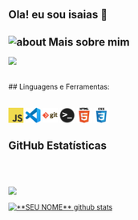 ## Ola! eu sou isaias 👋

## <img width="45" alt="about" src="https://raw.github.com/elizarov/elizarov/master/about.png"> Mais sobre mim

<img align="left" width="300" src="https://i2.wp.com/allhtaccess.info/wp-content/uploads/2018/03/programming.gif?fit=1281%2C716&ssl=1" />
<br><br><br>
<!-- [![isaias-B-oliveira](https://github-readme-stats.vercel.app/api/top-langs/?username=isaias-B-oliveira&layout=compact)](https://github.com/anuraghazra/github-readme-stats)
![Anurag's GitHub stats](https://github-readme-stats.vercel.app/api?username=isaias-B-oliveira&theme=transparent) -->
## Linguagens e Ferramentas:  
<br><br><br>
<code><img height="30" src="https://raw.githubusercontent.com/github/explore/80688e429a7d4ef2fca1e82350fe8e3517d3494d/topics/javascript/javascript.png"></code>
<code><img height="30" src="https://raw.githubusercontent.com/github/explore/80688e429a7d4ef2fca1e82350fe8e3517d3494d/topics/visual-studio-code/visual-studio-code.png"></code>
<code><img height="30" src="https://raw.githubusercontent.com/github/explore/80688e429a7d4ef2fca1e82350fe8e3517d3494d/topics/git/git.png"></code>
<code><img height="30" src="https://raw.githubusercontent.com/github/explore/80688e429a7d4ef2fca1e82350fe8e3517d3494d/topics/terminal/terminal.png"></code>
<code><img height="30" src="https://raw.githubusercontent.com/github/explore/80688e429a7d4ef2fca1e82350fe8e3517d3494d/topics/html/html.png"></code>
<code><img height="30" src="https://raw.githubusercontent.com/github/explore/80688e429a7d4ef2fca1e82350fe8e3517d3494d/topics/css/css.png"></code>



## **GitHub Estatísticas**
<br><br><br>
<a href="https://github.com/Gurupreet">
  <img align="center" src="https://github-readme-stats.vercel.app/api/top-langs/?username=isaias-B-oliveira&theme=dracula&hide_langs_below=1" />
</a>

<a href="https://github.com/Gurupreet">
 <img align="center" src="https://github-readme-stats.vercel.app/api?username=isaias-B-oliveira&show_icons=true&theme=dracula&line_height=27" alt="**SEU NOME** github stats"/>
</a>
